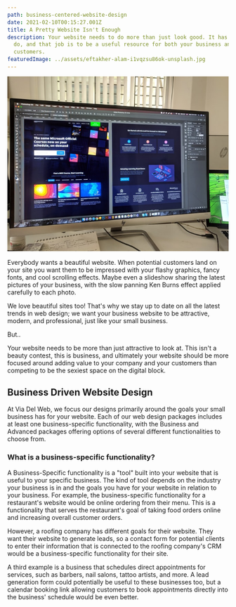 ```yaml
---
path: business-centered-website-design
date: 2021-02-10T00:15:27.001Z
title: A Pretty Website Isn't Enough
description: Your website needs to do more than just look good. It has a job to
  do, and that job is to be a useful resource for both your business and your
  customers.
featuredImage: ../assets/eftakher-alam-i1vqzsu86ok-unsplash.jpg
---
```



![A pretty website design](../assets/eftakher-alam-i1vqzsu86ok-unsplash.jpg "Pretty Website Design Isn't Enough")

Everybody wants a beautiful website. When potential customers land on your site you want them to be impressed with your flashy graphics, fancy fonts, and cool scrolling effects. Maybe even a slideshow sharing the latest pictures of your business, with the slow panning Ken Burns effect applied carefully to each photo.

We love beautiful sites too! That's why we stay up to date on all the latest trends in web design; we want your business website to be attractive, modern, and professional, just like your small business.

But..

Your website needs to be more than just attractive to look at. This isn't a beauty contest, this is business, and ultimately your website should be more focused around adding value to your company and your customers than competing to be the sexiest space on the digital block.

## Business Driven Website Design

At Via Del Web, we focus our designs primarily around the goals your small business has for your website. Each of our web design packages includes at least one business-specific functionality, with the Business and Advanced packages offering options of several different functionalities to choose from.

### What is a business-specific functionality?

A Business-Specific functionality is a "tool" built into your website that is useful to your specific business. The kind of tool depends on the industry your business is in and the goals you have for your website in relation to your business.
For example, the business-specific functionality for a restaurant's website would be online ordering from their menu. This is a functionality that serves the restaurant's goal of taking food orders online and increasing overall customer orders. 

However, a roofing company has different goals for their website. They want their website to generate leads, so a contact form for potential clients to enter their information that is connected to the roofing company's CRM would be a business-specific functionality for their site.

A third example is a business that schedules direct appointments for services, such as barbers, nail salons, tattoo artists, and more. A lead generation form could potentially be useful to these businesses too, but a calendar booking link allowing customers to book appointments directly into the business' schedule would be even better.